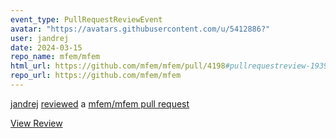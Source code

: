 ```yaml
---
event_type: PullRequestReviewEvent
avatar: "https://avatars.githubusercontent.com/u/5412886?"
user: jandrej
date: 2024-03-15
repo_name: mfem/mfem
html_url: https://github.com/mfem/mfem/pull/4198#pullrequestreview-1939986257
repo_url: https://github.com/mfem/mfem
---
```


<a href='https://github.com/jandrej' target='_blank'>jandrej</a> <a href='https://github.com/mfem/mfem/pull/4198#pullrequestreview-1939986257' target='_blank'>reviewed</a> a <a href='https://github.com/mfem/mfem/pull/4198' target='_blank'>mfem/mfem pull request</a>

<small></small>

<a href='https://github.com/mfem/mfem/pull/4198#pullrequestreview-1939986257' target='_blank'>View Review</a>
